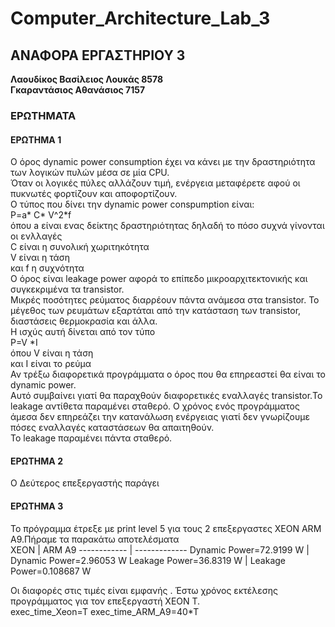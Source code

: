 # Computer_Architecture_Lab_3




## ΑΝΑΦΟΡΑ ΕΡΓΑΣΤΗΡΙΟΥ 3

__Λαουδίκος Βασίλειος Λουκάς 8578__  
__Γκαραντάσιος Αθανάσιος 7157__
### ΕΡΩΤΗΜΑΤΑ  
#### ΕΡΩΤΗΜΑ 1
  
  Ο όρος dynamic power consumption έχει να κάνει με την δραστηριότητα των λογικών πυλών μέσα σε μία CPU.  
  Όταν οι λογικές πύλες αλλάζουν τιμή, ενέργεια μεταφέρετε αφού οι πυκνωτές φορτίζουν και αποφορτίζουν.  
  Ο τύπος που δίνει την dynamic power conspumption είναι:  
  P=a* C* V^2*f  
  όπου a είναι ενας δείκτης δραστηριότητας δηλαδή το πόσο συχνά γίνονται οι ενλλαγές  
  C είναι η συνολική χωριτηκότητα  
  V είναι η τάση  
  και f η συχνότητα  
  Ο όρος είναι leakage power αφορά το επίπεδο μικροαρχιτεκτονικής και συγκεκριμένα τα transistor.  
  Μικρές ποσότητες ρεύματος διαρρέουν πάντα ανάμεσα στα transistor.
  Το μέγεθος των ρευμάτων εξαρτάται από την κατάσταση των transistor, διαστάσεις θερμοκρασία και άλλα.  
  Η ισχύς αυτή δίνεται από τον τύπο  
  P=V *I  
  όπου V είναι η τάση  
  και I είναι το ρεύμα  
  Αν τρέξω διαφορετικά προγράμματα ο όρος που θα επηρεαστεί θα είναι το dynamic power.  
  Αυτό συμβαίνει γιατί θα παραχθούν διαφορετικές εναλλαγές transistor.Το leakage αντίθετα παραμένει σταθερό.
  Ο χρόνος ενός προγράμματος άμεσα δεν επηρεάζει την κατανάλωση ενέργειας γιατί δεν γνωρίζουμε πόσες εναλλαγές καταστάσεων θα απαιτηθούν.  
  Το leakage παραμένει πάντα σταθερό.
  #### ΕΡΩΤΗΜΑ 2
    
  Ο Δεύτερος επεξεργαστής παράγει 
  
  #### ΕΡΩΤΗΜΑ 3
    
   Το πρόγραμμα έτρεξε με print level 5 για τους 2 επεξεργαστες XEON ARM A9.Πήραμε τα παρακάτω αποτελέσματα  
   ΧEON | ARM A9
------------ | -------------
Dynamic Power=72.9199 W | Dynamic Power=2.96053 W
Leakage Power=36.8319 W | Leakage Power=0.108687 W
  
  Οι διαφορές στις τιμές είναι εμφανής . Έστω χρόνος εκτέλεσης προγράμματος για τον επεξεργαστή  XEON T.  
  exec_time_Xeon=T exec_time_ARM_A9=40*T
  
  
 
